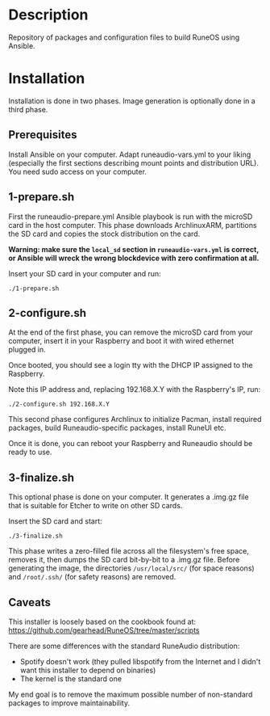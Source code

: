 # Description
Repository of packages and configuration files to build RuneOS using Ansible.

# Installation
Installation is done in two phases. Image generation is optionally done in a
third phase.

## Prerequisites
Install Ansible on your computer. Adapt runeaudio-vars.yml to your liking 
(especially the first sections describing mount points and distribution
URL). You need sudo access on your computer.

## 1-prepare.sh 
First the runeaudio-prepare.yml Ansible playbook is run with the microSD card in
the host computer. This phase downloads ArchlinuxARM, partitions the SD card and
copies the stock distribution on the card.

**Warning: make sure the `local_sd` section in `runeaudio-vars.yml` is correct,
or Ansible will wreck the wrong blockdevice with zero confirmation at all.**

Insert your SD card in your computer and run:

```
./1-prepare.sh
```



## 2-configure.sh
At the end of the first phase, you can remove the microSD card from your computer,
insert it in your Raspberry and boot it with wired ethernet plugged in.

Once booted, you should see a login tty with the DHCP IP assigned to the Raspberry.

Note this IP address and, replacing 192.168.X.Y with the Raspberry's IP, run:

```
./2-configure.sh 192.168.X.Y
```

This second phase configures Archlinux to initialize Pacman, install required
packages, build Runeaudio-specific packages, install RuneUI etc.

Once it is done, you can reboot your Raspberry and Runeaudio should be ready to
use.

## 3-finalize.sh
This optional phase is done on your computer. It generates a .img.gz file that
is suitable for Etcher to write on other SD cards.

Insert the SD card and start:

```
./3-finalize.sh
```

This phase writes a zero-filled file across all the filesystem's free space,
removes it, then dumps the SD card bit-by-bit to a .img.gz file. Before generating
the image, the directories `/usr/local/src/` (for space reasons) and `/root/.ssh/`
(for safety reasons) are removed.

## Caveats
This installer is loosely based on the cookbook found at:
https://github.com/gearhead/RuneOS/tree/master/scripts

There are some differences with the standard RuneAudio distribution:

- Spotify doesn't work (they pulled libspotify from the Internet and I didn't
  want this installer to depend on binaries)
- The kernel is the standard one

My end goal is to remove the maximum possible number of non-standard packages to
improve maintainability.
